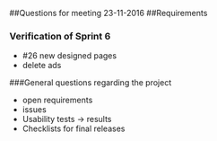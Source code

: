 ##Questions for meeting 23-11-2016
##Requirements

### Verification of Sprint 6
- #26 new designed pages
- delete ads

###General questions regarding the project
- open requirements
- issues
- Usability tests -> results
- Checklists for final releases
